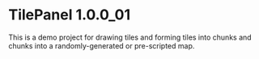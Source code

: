 # TilePanel 1.0.0_01

This is a demo project for drawing tiles and forming tiles into chunks and chunks into a randomly-generated or pre-scripted map.
